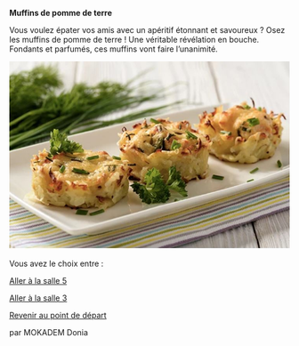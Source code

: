 
**Muffins de pomme de terre**

Vous voulez épater vos amis avec un apéritif étonnant et savoureux ? Osez les muffins de pomme de terre ! Une véritable révélation en bouche. Fondants et parfumés, ces muffins vont faire l’unanimité. 


![alt text](/images/Plat4.JPG)







Vous avez le choix entre :


[Aller à la salle 5](https://github.com/cfourcaud/TP2_GRP3_Labyrinthe/blob/main/Salle5.md)

[Aller à la salle 3](https://github.com/cfourcaud/TP2_GRP3_Labyrinthe/blob/main/Salle3.md)



[Revenir au point de départ](https://github.com/cfourcaud/TP2_GRP3_Labyrinthe/blob/main/index.md "Revenir au point de départ")

par MOKADEM Donia 
